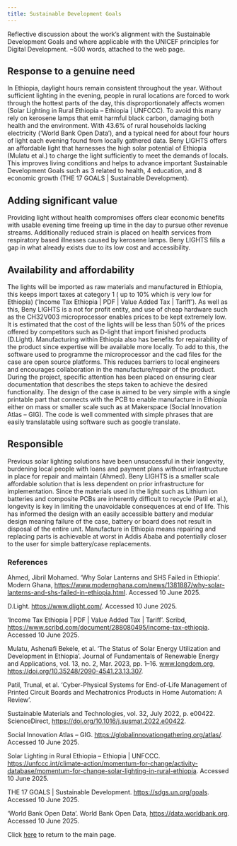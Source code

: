 ```yaml
---
title: Sustainable Development Goals
---
```


Reflective discussion about the work’s alignment with the Sustainable Development
Goals and where applicable with the UNICEF principles for Digital Development. ~500
words, attached to the web page.

## Response to a genuine need 
In Ethiopia, daylight hours remain consistent throughout the year. Without sufficient lighting in the evening, people in rural locations are forced to work through the hottest parts of the day, this disproportionately affects women (Solar Lighting in Rural Ethiopia – Ethiopia | UNFCCC). To avoid this many rely on kerosene lamps that emit harmful black carbon, damaging both health and the environment. With 43.6% of rural households lacking electricity (‘World Bank Open Data’), and a typical need for about four hours of light each evening found from locally gathered data. Beny LIGHTS offers an affordable light that harnesses the high solar potential of Ethiopia (Mulatu et al.) to charge the light sufficiently to meet the demands of locals. This improves living conditions and helps to advance important Sustainable Development Goals such as 3 related to health, 4 education, and 8 economic growth (THE 17 GOALS | Sustainable Development).

## Adding significant value 
Providing light without health compromises offers clear economic benefits with usable evening time freeing up time in the day to pursue other revenue streams. Additionally reduced strain is placed on health services from respiratory based illnesses caused by kerosene lamps. Beny LIGHTS fills a gap in what already exists due to its low cost and accessibility.

## Availability and affordability 
The lights will be imported as raw materials and manufactured in Ethiopia, this keeps import taxes at category 1 ( up to 10% which is very low for Ethiopia) (‘Income Tax Ethiopia | PDF | Value Added Tax | Tariff’). As well as this, Beny LIGHTS is a not for profit entity, and use of cheap hardware such as the CH32V003 microprocessor enables prices to be kept extremely low. It is estimated that the cost of the lights will be less than 50% of the prices offered by competitors such as D-light that import finished products (D.Light). Manufacturing within Ethiopia also has benefits for repairability of the product since expertise will be available more locally. To add to this, the software used to programme the microprocessor and the cad files for the case are open source platforms. This reduces barriers to local engineers and encourages collaboration in the manufacture/repair of the product. During the project, specific attention has been placed on ensuring clear documentation that describes the steps taken to achieve the desired functionality. The design of the case is aimed to be very simple with a single printable part that connects with the PCB to enable manufacture in Ethiopia either on mass or smaller scale such as at Makerspace (Social Innovation Atlas – GIG). The code is well commented with simple phrases that are easily translatable using software such as google translate. 

## Responsible 
Previous solar lighting solutions have been unsuccessful in their longevity, burdening local people with loans and payment plans without infrastructure in place for repair and maintain (Ahmed). Beny LIGHTS is a smaller scale affordable solution that is less dependent on prior infrastructure for implementation. Since the materials used in the light such as Lithium ion batteries and composite PCBs are inherently difficult to recycle (Patil et al.), longevity is key in limiting the unavoidable consequences at end of life. This has informed the design with an easily accessible battery and modular design meaning failure of the case, battery or board does not result in disposal of the entire unit. Manufacture in Ethiopia means repairing and replacing parts is achievable at worst in Addis Ababa and potentially closer to the user for simple battery/case replacements. 

### References 
 Ahmed, Jibril Mohamed. ‘Why Solar Lanterns and SHS Failed in Ethiopia’. Modern Ghana, https://www.modernghana.com/news/1381887/why-solar-lanterns-and-shs-failed-in-ethiopia.html. Accessed 10 June 2025.
 
D.Light. https://www.dlight.com/. Accessed 10 June 2025.

‘Income Tax Ethiopia | PDF | Value Added Tax | Tariff’. Scribd, https://www.scribd.com/document/288080495/income-tax-ethiopia. Accessed 10 June 2025.

Mulatu, Ashenafi Bekele, et al. ‘The Status of Solar Energy Utilization and Development in Ethiopia’. Journal of Fundamentals of Renewable Energy and Applications, vol. 13, no. 2, Mar. 2023, pp. 1–16. www.longdom.org, https://doi.org/10.35248/2090-4541.23.13.307.

Patil, Trunal, et al. ‘Cyber-Physical Systems for End-of-Life Management of Printed Circuit Boards and Mechatronics Products in Home Automation: A Review’.

Sustainable Materials and Technologies, vol. 32, July 2022, p. e00422. ScienceDirect, https://doi.org/10.1016/j.susmat.2022.e00422.

Social Innovation Atlas – GIG. https://globalinnovationgathering.org/atlas/. Accessed 10 June 2025.

Solar Lighting in Rural Ethiopia – Ethiopia | UNFCCC. https://unfccc.int/climate-action/momentum-for-change/activity-database/momentum-for-change-solar-lighting-in-rural-ethiopia. Accessed 10 June 2025.

THE 17 GOALS | Sustainable Development. https://sdgs.un.org/goals. Accessed 10 June 2025.

‘World Bank Open Data’. World Bank Open Data, https://data.worldbank.org. Accessed 10 June 2025.


Click [here](index.md) to return to the main page. 

